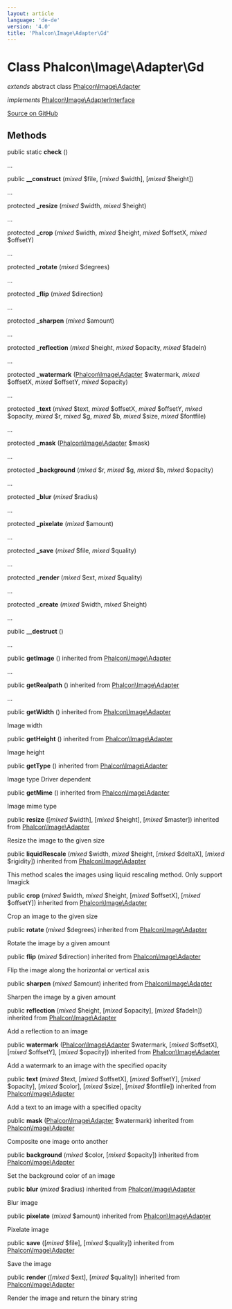 ```yaml
---
layout: article
language: 'de-de'
version: '4.0'
title: 'Phalcon\Image\Adapter\Gd'
---
```


# Class **Phalcon\Image\Adapter\Gd**

*extends* abstract class [Phalcon\Image\Adapter](/4.0/en/api/Phalcon_Image_Adapter)

*implements* [Phalcon\Image\AdapterInterface](/4.0/en/api/Phalcon_Image_AdapterInterface)

<a href="https://github.com/phalcon/cphalcon/tree/v4.0.0/phalcon/image/adapter/gd.zep" class="btn btn-default btn-sm">Source on GitHub</a>

## Methods

public static **check** ()

...

public **__construct** (*mixed* $file, [*mixed* $width], [*mixed* $height])

...

protected **_resize** (*mixed* $width, *mixed* $height)

...

protected **_crop** (*mixed* $width, *mixed* $height, *mixed* $offsetX, *mixed* $offsetY)

...

protected **_rotate** (*mixed* $degrees)

...

protected **_flip** (*mixed* $direction)

...

protected **_sharpen** (*mixed* $amount)

...

protected **_reflection** (*mixed* $height, *mixed* $opacity, *mixed* $fadeIn)

...

protected **_watermark** ([Phalcon\Image\Adapter](/4.0/en/api/Phalcon_Image_Adapter) $watermark, *mixed* $offsetX, *mixed* $offsetY, *mixed* $opacity)

...

protected **_text** (*mixed* $text, *mixed* $offsetX, *mixed* $offsetY, *mixed* $opacity, *mixed* $r, *mixed* $g, *mixed* $b, *mixed* $size, *mixed* $fontfile)

...

protected **_mask** ([Phalcon\Image\Adapter](/4.0/en/api/Phalcon_Image_Adapter) $mask)

...

protected **_background** (*mixed* $r, *mixed* $g, *mixed* $b, *mixed* $opacity)

...

protected **_blur** (*mixed* $radius)

...

protected **_pixelate** (*mixed* $amount)

...

protected **_save** (*mixed* $file, *mixed* $quality)

...

protected **_render** (*mixed* $ext, *mixed* $quality)

...

protected **_create** (*mixed* $width, *mixed* $height)

...

public **__destruct** ()

...

public **getImage** () inherited from [Phalcon\Image\Adapter](/4.0/en/api/Phalcon_Image_Adapter)

...

public **getRealpath** () inherited from [Phalcon\Image\Adapter](/4.0/en/api/Phalcon_Image_Adapter)

...

public **getWidth** () inherited from [Phalcon\Image\Adapter](/4.0/en/api/Phalcon_Image_Adapter)

Image width

public **getHeight** () inherited from [Phalcon\Image\Adapter](/4.0/en/api/Phalcon_Image_Adapter)

Image height

public **getType** () inherited from [Phalcon\Image\Adapter](/4.0/en/api/Phalcon_Image_Adapter)

Image type Driver dependent

public **getMime** () inherited from [Phalcon\Image\Adapter](/4.0/en/api/Phalcon_Image_Adapter)

Image mime type

public **resize** ([*mixed* $width], [*mixed* $height], [*mixed* $master]) inherited from [Phalcon\Image\Adapter](/4.0/en/api/Phalcon_Image_Adapter)

Resize the image to the given size

public **liquidRescale** (*mixed* $width, *mixed* $height, [*mixed* $deltaX], [*mixed* $rigidity]) inherited from [Phalcon\Image\Adapter](/4.0/en/api/Phalcon_Image_Adapter)

This method scales the images using liquid rescaling method. Only support Imagick

public **crop** (*mixed* $width, *mixed* $height, [*mixed* $offsetX], [*mixed* $offsetY]) inherited from [Phalcon\Image\Adapter](/4.0/en/api/Phalcon_Image_Adapter)

Crop an image to the given size

public **rotate** (*mixed* $degrees) inherited from [Phalcon\Image\Adapter](/4.0/en/api/Phalcon_Image_Adapter)

Rotate the image by a given amount

public **flip** (*mixed* $direction) inherited from [Phalcon\Image\Adapter](/4.0/en/api/Phalcon_Image_Adapter)

Flip the image along the horizontal or vertical axis

public **sharpen** (*mixed* $amount) inherited from [Phalcon\Image\Adapter](/4.0/en/api/Phalcon_Image_Adapter)

Sharpen the image by a given amount

public **reflection** (*mixed* $height, [*mixed* $opacity], [*mixed* $fadeIn]) inherited from [Phalcon\Image\Adapter](/4.0/en/api/Phalcon_Image_Adapter)

Add a reflection to an image

public **watermark** ([Phalcon\Image\Adapter](/4.0/en/api/Phalcon_Image_Adapter) $watermark, [*mixed* $offsetX], [*mixed* $offsetY], [*mixed* $opacity]) inherited from [Phalcon\Image\Adapter](/4.0/en/api/Phalcon_Image_Adapter)

Add a watermark to an image with the specified opacity

public **text** (*mixed* $text, [*mixed* $offsetX], [*mixed* $offsetY], [*mixed* $opacity], [*mixed* $color], [*mixed* $size], [*mixed* $fontfile]) inherited from [Phalcon\Image\Adapter](/4.0/en/api/Phalcon_Image_Adapter)

Add a text to an image with a specified opacity

public **mask** ([Phalcon\Image\Adapter](/4.0/en/api/Phalcon_Image_Adapter) $watermark) inherited from [Phalcon\Image\Adapter](/4.0/en/api/Phalcon_Image_Adapter)

Composite one image onto another

public **background** (*mixed* $color, [*mixed* $opacity]) inherited from [Phalcon\Image\Adapter](/4.0/en/api/Phalcon_Image_Adapter)

Set the background color of an image

public **blur** (*mixed* $radius) inherited from [Phalcon\Image\Adapter](/4.0/en/api/Phalcon_Image_Adapter)

Blur image

public **pixelate** (*mixed* $amount) inherited from [Phalcon\Image\Adapter](/4.0/en/api/Phalcon_Image_Adapter)

Pixelate image

public **save** ([*mixed* $file], [*mixed* $quality]) inherited from [Phalcon\Image\Adapter](/4.0/en/api/Phalcon_Image_Adapter)

Save the image

public **render** ([*mixed* $ext], [*mixed* $quality]) inherited from [Phalcon\Image\Adapter](/4.0/en/api/Phalcon_Image_Adapter)

Render the image and return the binary string